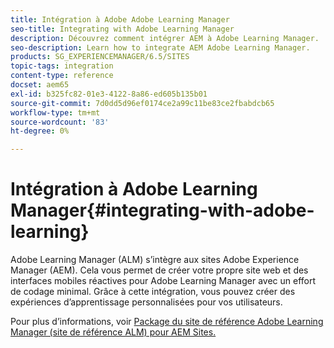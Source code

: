 ```yaml
---
title: Intégration à Adobe Adobe Learning Manager
seo-title: Integrating with Adobe Learning Manager
description: Découvrez comment intégrer AEM à Adobe Learning Manager.
seo-description: Learn how to integrate AEM Adobe Learning Manager.
products: SG_EXPERIENCEMANAGER/6.5/SITES
topic-tags: integration
content-type: reference
docset: aem65
exl-id: b325fc82-01e3-4122-8a86-ed605b135b01
source-git-commit: 7d0dd5d96ef0174ce2a99c11be83ce2fbabdcb65
workflow-type: tm+mt
source-wordcount: '83'
ht-degree: 0%

---
```


# Intégration à Adobe Learning Manager{#integrating-with-adobe-learning}

Adobe Learning Manager (ALM) s’intègre aux sites Adobe Experience Manager (AEM). Cela vous permet de créer votre propre site web et des interfaces mobiles réactives pour Adobe Learning Manager avec un effort de codage minimal. Grâce à cette intégration, vous pouvez créer des expériences d’apprentissage personnalisées pour vos utilisateurs.

Pour plus d’informations, voir [Package du site de référence Adobe Learning Manager (site de référence ALM) pour AEM Sites.](https://helpx.adobe.com/learning-manager/adobe-learning-manager-integration-aem.html)
